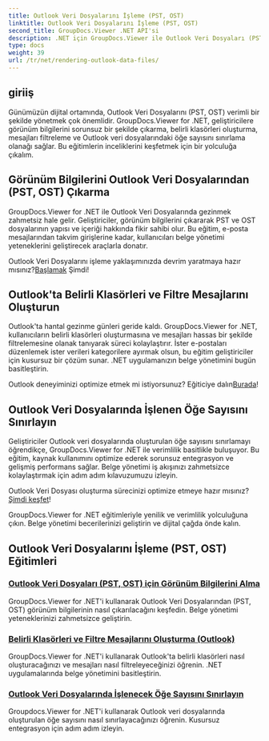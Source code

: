 ```yaml
---
title: Outlook Veri Dosyalarını İşleme (PST, OST)
linktitle: Outlook Veri Dosyalarını İşleme (PST, OST)
second_title: GroupDocs.Viewer .NET API'si
description: .NET için GroupDocs.Viewer ile Outlook Veri Dosyaları (PST, OST) oluşturma eğitimlerini keşfedin. Verimli belge yönetimi tekniklerini zahmetsizce keşfedin.
type: docs
weight: 39
url: /tr/net/rendering-outlook-data-files/
---
```

## giriiş

Günümüzün dijital ortamında, Outlook Veri Dosyalarını (PST, OST) verimli bir şekilde yönetmek çok önemlidir. GroupDocs.Viewer for .NET, geliştiricilere görünüm bilgilerini sorunsuz bir şekilde çıkarma, belirli klasörleri oluşturma, mesajları filtreleme ve Outlook veri dosyalarındaki öğe sayısını sınırlama olanağı sağlar. Bu eğitimlerin inceliklerini keşfetmek için bir yolculuğa çıkalım.

## Görünüm Bilgilerini Outlook Veri Dosyalarından (PST, OST) Çıkarma
GroupDocs.Viewer for .NET ile Outlook Veri Dosyalarında gezinmek zahmetsiz hale gelir. Geliştiriciler, görünüm bilgilerini çıkararak PST ve OST dosyalarının yapısı ve içeriği hakkında fikir sahibi olur. Bu eğitim, e-posta mesajlarından takvim girişlerine kadar, kullanıcıları belge yönetimi yeteneklerini geliştirecek araçlarla donatır. 

 Outlook Veri Dosyalarını işleme yaklaşımınızda devrim yaratmaya hazır mısınız?[Başlamak](./get-view-info-outlook-data-file/) Şimdi!

## Outlook'ta Belirli Klasörleri ve Filtre Mesajlarını Oluşturun
Outlook'ta hantal gezinme günleri geride kaldı. GroupDocs.Viewer for .NET, kullanıcıların belirli klasörleri oluşturmasına ve mesajları hassas bir şekilde filtrelemesine olanak tanıyarak süreci kolaylaştırır. İster e-postaları düzenlemek ister verileri kategorilere ayırmak olsun, bu eğitim geliştiriciler için kusursuz bir çözüm sunar. .NET uygulamanızın belge yönetimini bugün basitleştirin.

 Outlook deneyiminizi optimize etmek mi istiyorsunuz? Eğiticiye dalın[Burada](./render-specific-folders-and-filter-messages-outlook/)!

## Outlook Veri Dosyalarında İşlenen Öğe Sayısını Sınırlayın
Geliştiriciler Outlook veri dosyalarında oluşturulan öğe sayısını sınırlamayı öğrendikçe, GroupDocs.Viewer for .NET ile verimlilik basitlikle buluşuyor. Bu eğitim, kaynak kullanımını optimize ederek sorunsuz entegrasyon ve gelişmiş performans sağlar. Belge yönetimi iş akışınızı zahmetsizce kolaylaştırmak için adım adım kılavuzumuzu izleyin.

 Outlook Veri Dosyası oluşturma sürecinizi optimize etmeye hazır mısınız?[Şimdi keşfet](./limit-items-to-render-outlook-data-files/)!

GroupDocs.Viewer for .NET eğitimleriyle yenilik ve verimlilik yolculuğuna çıkın. Belge yönetimi becerilerinizi geliştirin ve dijital çağda önde kalın.
## Outlook Veri Dosyalarını İşleme (PST, OST) Eğitimleri
### [Outlook Veri Dosyaları (PST, OST) için Görünüm Bilgilerini Alma](./get-view-info-outlook-data-file/)
GroupDocs.Viewer for .NET'i kullanarak Outlook Veri Dosyalarından (PST, OST) görünüm bilgilerinin nasıl çıkarılacağını keşfedin. Belge yönetimi yeteneklerinizi zahmetsizce geliştirin.
### [Belirli Klasörleri ve Filtre Mesajlarını Oluşturma (Outlook)](./render-specific-folders-and-filter-messages-outlook/)
GroupDocs.Viewer for .NET'i kullanarak Outlook'ta belirli klasörleri nasıl oluşturacağınızı ve mesajları nasıl filtreleyeceğinizi öğrenin. .NET uygulamalarında belge yönetimini basitleştirin.
### [Outlook Veri Dosyalarında İşlenecek Öğe Sayısını Sınırlayın](./limit-items-to-render-outlook-data-files/)
Groupdocs.Viewer for .NET'i kullanarak Outlook veri dosyalarında oluşturulan öğe sayısını nasıl sınırlayacağınızı öğrenin. Kusursuz entegrasyon için adım adım izleyin.